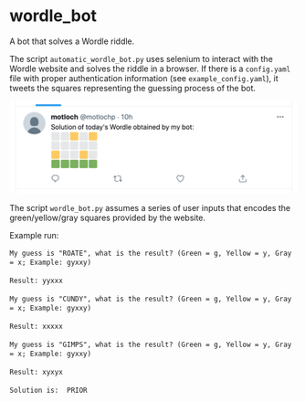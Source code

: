 # wordle_bot
A bot that solves a Wordle riddle. 

The script `automatic_wordle_bot.py` uses selenium to interact with the Wordle website and
solves the riddle in a browser. If there is a `config.yaml` file with proper authentication
information (see `example_config.yaml`), it tweets the squares representing the guessing
process of the bot.

<div align="center">
<img src="twitter_pic.png" width="600">
</div>

The script `wordle_bot.py` assumes a series of user inputs that encodes the green/yellow/gray squares provided by the website.

Example run:

```
My guess is "ROATE", what is the result? (Green = g, Yellow = y, Gray = x; Example: gyxxy)

Result: yyxxx

My guess is "CUNDY", what is the result? (Green = g, Yellow = y, Gray = x; Example: gyxxy)

Result: xxxxx

My guess is "GIMPS", what is the result? (Green = g, Yellow = y, Gray = x; Example: gyxxy)

Result: xyxyx

Solution is:  PRIOR
```
